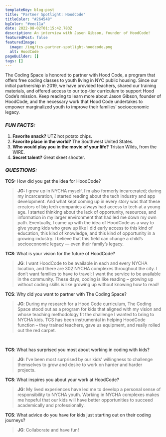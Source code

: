 ```yaml
---
templateKey: blog-post
title: "Partner Spotlight: HoodCode"
titleColor: "#264548"
bgColor: "#eec11a"
date: 2022-08-02T01:15:42.783Z
description: An interview with Jason Gibson, founder of HoodCode!
featuredPost: false
featuredImage:
  image: /img/tcs-partner-spotlight-hoodcode.png
  alt: HoodCode
pageBuilder: []
tags: []
---
```

The Coding Space is honored to partner with Hood Code, a program that offers free coding classes to youth living in NYC public housing. Since our initial partnership in 2019, we have provided teachers, shared our training materials, and offered access to our top-tier curriculum to support Hood Code’s mission. Keep reading to learn more about Jason Gibson, founder of HoodCode, and the necessary work that Hood Code undertakes to empower marginalized youth to improve their families’ socioeconomic legacy.

### *FUN FACTS:*

1. **Favorite snack?** UTZ hot potato chips.
2. **Favorite place in the world?** The Southwest United States.
3. **Who would play you in the movie of your life?** Tristan Wilds, from the WIRE.
4. **Secret talent?** Great skeet shooter.

### *QUESTIONS:*

**TCS:** How did you get the idea for HoodCode?

> **JG:** I grew up in NYCHA myself. I’m also formerly incarcerated; during my incarceration, I started reading about the tech industry and app development. And what kept coming up in every story was that these creators of big tech companies always had access to tech at a young age. I started thinking about the lack of opportunity, resources, and information in my larger environment that had led me down my own path. Eventually, I came up with the idea of HoodCode as a way to give young kids who grew up like I did early access to this kind of education, this kind of knowledge, and this kind of opportunity in a growing industry. I believe that this field can change a child’s socioeconomic legacy — even their family’s legacy.



**TCS**: What is your vision for the future of HoodCode?

> **JG**: I want HoodCode to be available in each and every NYCHA location, and there are 302 NYCHA complexes throughout the city. I don’t want families to have to travel; I want the service to be available in the community. These days, coding is like reading – growing up without coding skills is like growing up without knowing how to read!
>
>

**TCS**: Why did you want to partner with The Coding Space?

> **JG**: During my research for a Hood Code curriculum, The Coding Space stood out as a program for kids that aligned with my vision and whose teaching methodology fit the challenge I wanted to bring to NYCHA kids. TCS has been instrumental in helping HoodCode function – they trained teachers, gave us equipment, and really rolled out the red carpet.

 

**TCS**: What has surprised you most about working in coding with kids?

> **JG**: I’ve been most surprised by our kids' willingness to challenge themselves to grow and desire to work on harder and harder projects. 



**TCS**: What inspires you about your work at HoodCode?

> **JG:** My lived experiences have led me to develop a personal sense of responsibility to NYCHA youth. Working in NYCHA complexes makes me hopeful that our kids will have better opportunities to succeed academically and professionally. 



**TCS**: What advice do you have for kids just starting out on their coding journeys?

> **JG**: Collaborate and have fun!